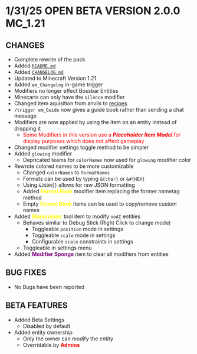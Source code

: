 # 1/31/25     OPEN BETA VERSION 2.0.0  MC_1.21
##    CHANGES
+ Complete rewrite of the pack
+ Added [`README.md`](README.md)
+ Added [`CHANGELOG.md`](CHANGELOG.md)
+ Updated to Minecraft Version 1.21
+ Added `em_Changelog` in-game trigger
+ Modifiers no longer effect Bossbar Entities
+ Minecarts can only have the `silence` modifier
+ Changed item aquisition from anvils to [recipes](./data/entity_modifiers/recipe)
+ `/trigger em_Guide` now gives a guide book rather than sending a chat message
+ Modifiers are now applied by using the item on an entity instead of dropping it
    + <span style="color:red">Some Modifiers in this version use a ***Placeholder Item Model*** for display purposes which does not affect gameplay</span>
+ Changed modifier settings toggle method to be simpler
+ Added `glowing` modifier
    + Depricated teams for `colorNames` now used for `glowing` modifier color
+ Rewrote colored names to be more customizable
    + Changed `colorNames` to `formatNames`
    + Formats can be used by typing `&{char}` or `&#{HEX}`
    + Using `&JSON{}` allows for raw JSON formatting
    + Added <span style="color:yellow">**Format Book**</span> modifier item replacing the former nametag method
    + Empty <span style="color:yellow">**Format Book**</span> items can be used to copy/remove custom names
+ Added <span style="color:yellow">**Manipulator**</span> tool item to modify `noAI` entities
    + Behaves similar to Debug Stick (Right Click to change mode)
        + Toggleable `position` mode in settings
        + Toggleable `scale` mode in settings
        + Configurable `scale` constraints in settings
    + Toggleable in settings menu
+ Added <span style="color:purple">**Modifier Sponge**</span> item to clear all modifiers from entities
##    BUG FIXES
+ No Bugs have been reported
##    BETA FEATURES
+ Added Beta Settings
    + Disabled by default
+ Added entity ownership
    + Only the owner can modify the entity
    + Overridable by <span style="color:red">**Admins**</span>
